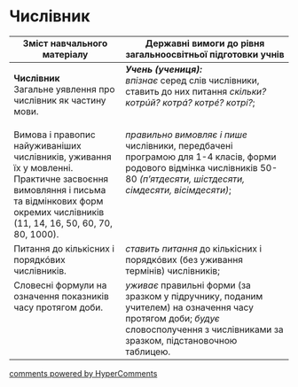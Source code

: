 <div id="hypercomments_widget" class="js-hypercomments-widget invisible"></div>

# Числівник   

<table>
  <tr>
    <td width="40%" align="center"><b>Зміст навчального матеріалу</b></td>
    <td width="60%" align="center"><b>Державні вимоги до рівня загальноосвітньої підготовки учнів</b></td>
  </tr>
<tbody>
  <tr>
    <td width="40%" style="vertical-align:top !important;">
    <p><b>Числівник</b><br>
Загальне уявлення про числівник як частину мови. </td>
    <td width="60%" style="vertical-align:top !important;">
<i><b>Учень (учениця):</b></i><br>
<i>впізнає</i> серед слів числівники, ставить до них питання <i>скільки? котрúй? котрá? котрé? котрі́?</i>;</td>
  </tr>
  <tr>
    <td width="40%" style="vertical-align:top !important;">
Вимова і правопис найуживаніших числівників, уживання їх у мовленні. <br>
Практичне засвоєння вимовляння і письма та відмінкових форм окремих числівників (11, 14, 16, 50, 60, 70, 80, 1000).<br>
</td>
    <td width="60%" style="vertical-align:top !important;">
<i>правильно вимовляє і пише</i> числівники, передбачені програмою для 1-4 класів, форми родового відмінка числівників 50-80 <i>(п’ятдесяти, шістдесяти, сімдесяти, вісімдесяти)</i>; </td>
  </tr>
  <tr>
    <td width="40%" style="vertical-align:top !important;">
Питання до кількісних і порядкóвих числівників.</td>
    <td width="60%" style="vertical-align:top !important;">
<i>ставить питання</i> до кількісних і порядкóвих (без уживання термінів) числівників; </td>
  </tr>
  <tr>
    <td width="40%" style="vertical-align:top !important;">
Словесні формули на означення показників часу протягом доби.</td>
    <td width="60%" style="vertical-align:top !important;">
<i>уживає</i> правильні форми (за зразком у підручнику, поданим учителем) на означення часу протягом доби; <i>будує</i> словосполучення з числівниками за зразком, підстановочною таблицею.</td>
  </tr>
</tbody>
</table>

<div class="js-hypercomments-container">
<a href="http://hypercomments.com" class="hc-link" title="comments widget">comments powered by HyperComments</a>
</div>
